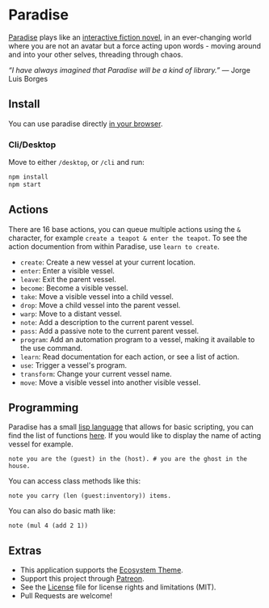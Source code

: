 # Paradise

[Paradise](http://wiki.xxiivv.com/paradise) plays like an [interactive fiction novel](https://www.youtube.com/watch?v=9gmMVjHJ6cU), in an ever-changing world where you are not an avatar but a force acting upon words - moving around and into your other selves, threading through chaos.

_“I have always imagined that Paradise will be a kind of library.”_ — Jorge Luis Borges

## Install

You can use paradise directly [in your browser](https://hundredrabbits.github.io/Paradise/).

### Cli/Desktop

Move to either `/desktop`, or `/cli` and run:

```sh
npm install
npm start
```

## Actions

There are 16 base actions, you can queue multiple actions using the `&` character, for example `create a teapot & enter the teapot`. To see the action documention from within Paradise, use `learn to create`.

- `create`: Create a new vessel at your current location.
- `enter`: Enter a visible vessel.
- `leave`: Exit the parent vessel.
- `become`: Become a visible vessel.
- `take`: Move a visible vessel into a child vessel.
- `drop`: Move a child vessel into the parent vessel.
- `warp`: Move to a distant vessel.
- `note`: Add a description to the current parent vessel.
- `pass`: Add a passive note to the current parent vessel.
- `program`: Add an automation program to a vessel, making it available to the use command.
- `learn`: Read documentation for each action, or see a list of action.
- `use`: Trigger a vessel's program.
- `transform`: Change your current vessel name.
- `move`: Move a visible vessel into another visible vessel.

## Programming

Paradise has a small [lisp language](https://en.wikipedia.org/wiki/Lisp_(programming_language)) that allows for basic scripting, you can find the list of functions [here](https://github.com/hundredrabbits/Paradise/blob/master/web/scripts/lisp.library.js). If you would like to display the name of acting vessel for example.

```
note you are the (guest) in the (host). # you are the ghost in the house.
```

You can access class methods like this:

```
note you carry (len (guest:inventory)) items.
```

You can also do basic math like:

```
note (mul 4 (add 2 1))
```

## Extras

- This application supports the [Ecosystem Theme](https://github.com/hundredrabbits/Themes).
- Support this project through [Patreon](https://patreon.com/100).
- See the [License](LICENSE.md) file for license rights and limitations (MIT).
- Pull Requests are welcome!
